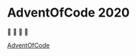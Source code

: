 # AdventOfCode 2020  

:christmas_tree: :santa: :bell: :gift:   


[AdventOfCode](https://adventofcode.com/)
